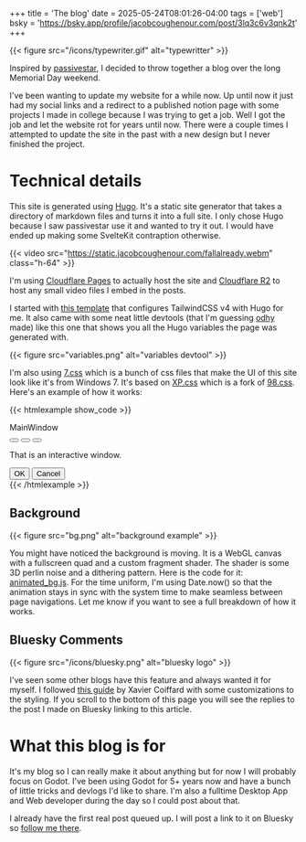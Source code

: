 +++
title = 'The blog'
date = 2025-05-24T08:01:26-04:00
tags = ['web']
bsky = 'https://bsky.app/profile/jacobcoughenour.com/post/3lq3c6v3qnk2t'
+++

{{< figure src="/icons/typewriter.gif" alt="typewritter" >}}

Inspired by [passivestar](https://passivestar.xyz/posts/hugo/), I decided to throw together a blog over the long Memorial Day weekend.

I've been wanting to update my website for a while now. Up until now it just had my social links and a redirect to a published notion page with some projects I made in college because I was trying to get a job. Well I got the job and let the website rot for years until now. There were a couple times I attempted to update the site in the past with a new design but I never finished the project.

# Technical details

This site is generated using [Hugo](https://gohugo.io/). It's a static site generator that takes a directory of markdown files and turns it into a full site. I only chose Hugo because I saw passivestar use it and wanted to try it out. I would have ended up making some SvelteKit contraption otherwise. 

{{< video src="https://static.jacobcoughenour.com/fallalready.webm" class="h-64" >}}

I'm using [Cloudflare Pages](https://pages.cloudflare.com/) to actually host the site and [Cloudflare R2](https://www.cloudflare.com/developer-platform/products/r2/) to host any small video files I embed in the posts.

I started with [this template](https://github.com/odhyp/hugo-tailwindcss-starter) that configures TailwindCSS v4 with Hugo for me. It also came with some neat little devtools (that I'm guessing [odhy](https://github.com/odhyp) made) like this one that shows you all the Hugo variables the page was generated with.

{{< figure src="variables.png" alt="variables devtool" >}}

I'm also using [7.css](https://github.com/khang-nd/7.css) which is a bunch of css files that make the UI of this site look like it's from Windows 7. It's based on [XP.css](https://github.com/botoxparty/XP.css) which is a fork of [98.css](https://github.com/jdan/98.css). Here's an example of how it works:

{{< htmlexample show_code >}}
<div class="window active" style="max-width: 300px">
	<div class="title-bar">
		<div class="title-bar-text">MainWindow</div>
		<div class="title-bar-controls">
			<button aria-label="Minimize"></button>
			<button aria-label="Maximize"></button>
			<button aria-label="Close"></button>
		</div>
	</div>
	<div class="window-body has-space">
		<p>That is an interactive window.</p>
		<section class="field-row justify-end">
			<button class="default">OK</button>
			<button>Cancel</button>
		</section>
	</div>
</div>
{{< /htmlexample >}}

## Background

{{< figure src="bg.png" alt="background example" >}}

You might have noticed the background is moving. It is a WebGL canvas with a fullscreen quad and a custom fragment shader. The shader is some 3D perlin noise and a dithering pattern. Here is the code for it: [animated_bg.js](https://github.com/jacobcoughenour/jacobcoughenour/blob/main/assets/js/animated_bg.js). For the time uniform, I'm using Date.now() so that the animation stays in sync with the system time to make seamless between page navigations. Let me know if you want to see a full breakdown of how it works.

## Bluesky Comments

{{< figure src="/icons/bluesky.png" alt="bluesky logo" >}}

I've seen some other blogs have this feature and always wanted it for myself. I followed [this guide](https://www.xvrc.net/posts/how-to-add-bluesky-comments-to-your-hugo-blog-a-step-by-step-guide/) by Xavier Coiffard with some customizations to the styling. If you scroll to the bottom of this page you will see the replies to the post I made on Bluesky linking to this article.

# What this blog is for

It's my blog so I can really make it about anything but for now I will probably focus on Godot. I've been using Godot for 5+ years now and have a bunch of little tricks and devlogs I'd like to share. I'm also a fulltime Desktop App and Web developer during the day so I could post about that.

I already have the first real post queued up. I will post a link to it on Bluesky so [follow me there](https://bsky.app/profile/jacobcoughenour.com).